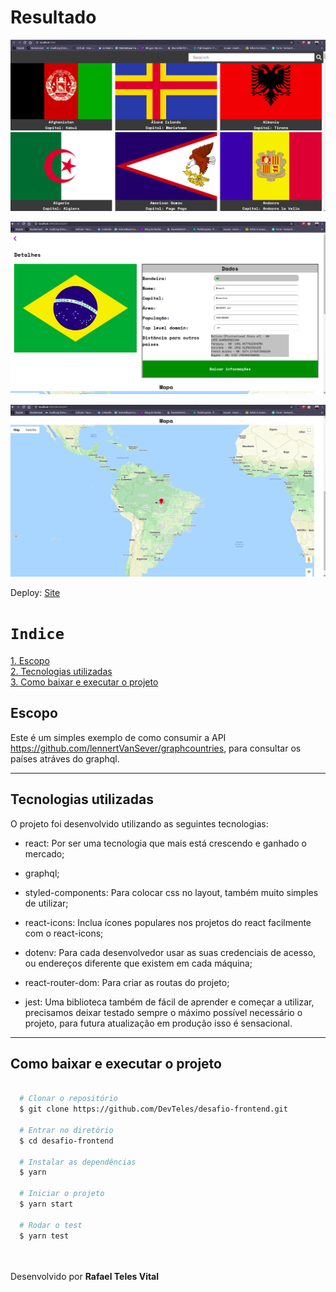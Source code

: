 <h1>Resultado</h1>

<p align="center">
   <img src="src/assets/foto.png" />
</p>
<p align="center">
   <img src="src/assets/foto2.png" />
</p>
<p align="center">
   <img src="src/assets/foto1.png" />
</p>

Deploy:
<a href="https://pais.netlify.app/">Site<a>

# `Indice`

<a href="#Escopo">1. Escopo</a> <br />
<a href="#Tecnologias-utilizadas">2. Tecnologias utilizadas</a> <br />
<a href="#Como-baixar-e-executar-o-projeto">3. Como baixar e executar o projeto</a>

## Escopo

Este é um simples exemplo de como consumir a API https://github.com/lennertVanSever/graphcountries, para consultar os países atráves do graphql.

---

## Tecnologias utilizadas

O projeto foi desenvolvido utilizando as seguintes tecnologias:

- react: Por ser uma tecnologia que mais está crescendo e ganhado o mercado;

- graphql;

- styled-components: Para colocar css no layout, também muito simples de utilizar;

- react-icons: Inclua ícones populares nos projetos do react facilmente com o react-icons;

- dotenv: Para cada desenvolvedor usar as suas credenciais de acesso, ou endereços diferente que existem em cada máquina;

- react-router-dom: Para criar as routas do projeto;

- jest: Uma biblioteca também de fácil de aprender e começar a utilizar, precisamos deixar testado sempre o máximo possível necessário o projeto, para futura atualização em produção isso é sensacional. 

---
## Como baixar e executar o projeto


```bash

  # Clonar o repositório
  $ git clone https://github.com/DevTeles/desafio-frontend.git

  # Entrar no diretório
  $ cd desafio-frontend

  # Instalar as dependências
  $ yarn  

  # Iniciar o projeto  
  $ yarn start

  # Rodar o test
  $ yarn test

```

<br /><br />
Desenvolvido por **Rafael Teles Vital**
